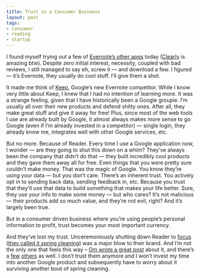 ```yaml
---
title: Trust in a Consumer Business
layout: post
tags:
- consumer
- reading
- startup
---
```


I found myself trying out a few of [Evernote’s other apps](http://on.mash.to/Xt809o) today ([Clearly](http://evernote.com/clearly/) is amazing btw). Despite zero initial interest, necessity, coupled with bad reviews, I still managed to say eh, screw it — and download a few. I figured — it’s Evernote, they usually do cool stuff. I’ll give them a shot.

It made me think of [Keep](http://bit.ly/16M7f1O), Google’s new Evernote competitor. While I know very little about Keep, I knew that I had no intention of learning more. It was a strange feeling, given that I have historically been a Google groupie. I’m usually all over their new products and defend shitty ones. After all, they make great stuff and give it away for free! Plus, since most of the web tools I use are already built by Google, it almost always makes more sense to go Google (even if I’m already invested in a competitor) — single login, they already know me, integrates well with other Google services, etc.

But no more. Because of Reader. Every time I use a Google application now, I wonder — are they going to shut this down on a whim? They’ve always been the company that didn’t do that — they built incredibly cool products and they gave them away all for free. Even things that you were pretty sure couldn’t make money. That was the magic of Google. You know they’re using your data — but you don’t care. There’s an inherent trust. You actively opt in to sending back data, sending feedback in, etc. Because you trust that they’ll use that data to build something that makes your life better. Sure, they use your info to make some money — but who cares? It’s not malicious — their products add so much value, and they’re not evil, right? And it’s largely been true.

But in a consumer driven business where you’re using people’s personal information to profit, trust becomes your most important currency.

And they’ve lost my trust. Unceremoniously shutting down Reader to [focus](http://bit.ly/XtcFYX) ([they called it spring cleaning](http://bit.ly/XtcFYX)) was a major blow to their brand. And I’m not the only one that feels this way – [Om wrote a great post](http://bit.ly/16M7Alf) about it, and there’s a [few](http://oreil.ly/XtabcT) [others](http://bit.ly/16M6plT) as well. I don’t trust them anymore and I won’t invest my time into another Google product and subsequently have to worry about it surviving another bout of spring cleaning.

